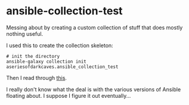 # ansible-collection-test
Messing about by creating a custom collection of stuff that does mostly nothing useful.

I used this to create the collection skeleton:
```
# init the directory
ansible-galaxy collection init aseriesofdarkcaves.ansible_collection_test
```

Then I read through [this](https://docs.ansible.com/ansible/2.9/dev_guide/developing_collections.html).

I really don't know what the deal is with the various versions of Ansible floating about.
I suppose I figure it out eventually...
